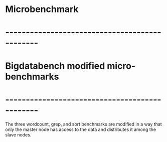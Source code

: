 # Microbenchmark

# ----------------------------------------------

# Bigdatabench modified micro-benchmarks

# ----------------------------------------------

The three wordcount, grep, and sort benchmarks are modified in a way that only the master node has access to the data and distributes it among the slave nodes.

